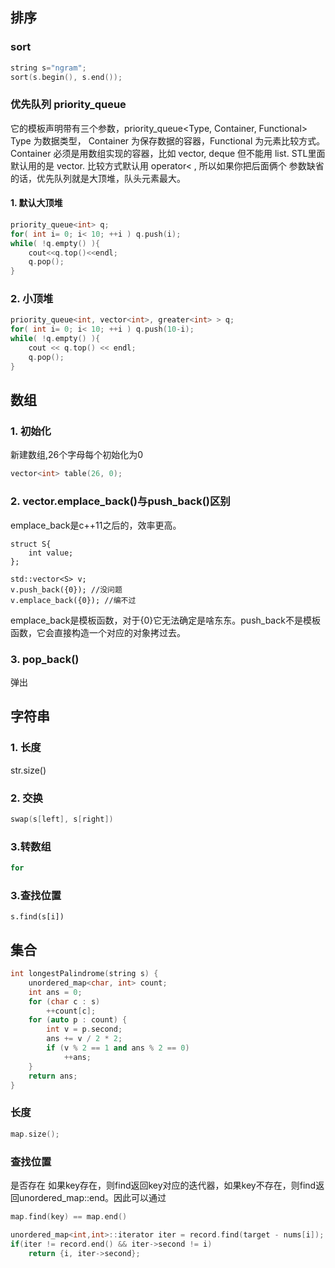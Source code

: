 ## 排序
### sort
```c++
string s="ngram";
sort(s.begin(), s.end());
```
### 优先队列 priority_queue
它的模板声明带有三个参数，priority_queue<Type, Container, Functional>
Type 为数据类型， Container 为保存数据的容器，Functional 为元素比较方式。
Container 必须是用数组实现的容器，比如 vector, deque 但不能用 list.
STL里面默认用的是 vector. 比较方式默认用 operator< , 所以如果你把后面俩个
参数缺省的话，优先队列就是大顶堆，队头元素最大。
#### 1. 默认大顶堆
```c++
priority_queue<int> q;
for( int i= 0; i< 10; ++i ) q.push(i);
while( !q.empty() ){
    cout<<q.top()<<endl;
    q.pop();
}
```
### 2. 小顶堆
```c++
priority_queue<int, vector<int>, greater<int> > q;
for( int i= 0; i< 10; ++i ) q.push(10-i);
while( !q.empty() ){
    cout << q.top() << endl;
    q.pop();
}
```
## 数组
### 1. 初始化
新建数组,26个字母每个初始化为0
```c++
vector<int> table(26, 0);
```
### 2. vector.emplace_back()与push_back()区别
emplace_back是c++11之后的，效率更高。

```
struct S{
    int value;
};

std::vector<S> v;
v.push_back({0}); //没问题
v.emplace_back({0}); //编不过
```
emplace_back是模板函数，对于{0}它无法确定是啥东东。push_back不是模板函数，它会直接构造一个对应的对象拷过去。
### 3. pop_back()
弹出

## 字符串
### 1. 长度
str.size()
### 2. 交换
```c++
swap(s[left], s[right])
```
### 3.转数组
```c++
for
```
### 3.查找位置
```
s.find(s[i])
```
## 集合
```c++
int longestPalindrome(string s) {
    unordered_map<char, int> count;
    int ans = 0;
    for (char c : s)
        ++count[c];
    for (auto p : count) {
        int v = p.second;
        ans += v / 2 * 2;
        if (v % 2 == 1 and ans % 2 == 0)
            ++ans;
    }
    return ans;
}
```
### 长度
```c++
map.size();
```
### 查找位置
是否存在
如果key存在，则find返回key对应的迭代器，如果key不存在，则find返回unordered_map::end。因此可以通过
```c++
map.find(key) == map.end()
```
```c++
unordered_map<int,int>::iterator iter = record.find(target - nums[i]);
if(iter != record.end() && iter->second != i)
    return {i, iter->second};
```